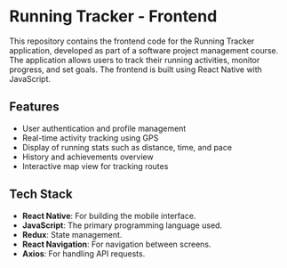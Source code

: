 # Running Tracker - Frontend

This repository contains the frontend code for the Running Tracker application, developed as part of a software project management course. The application allows users to track their running activities, monitor progress, and set goals. The frontend is built using React Native with JavaScript.

## Features

- User authentication and profile management
- Real-time activity tracking using GPS
- Display of running stats such as distance, time, and pace
- History and achievements overview
- Interactive map view for tracking routes

## Tech Stack

- **React Native**: For building the mobile interface.
- **JavaScript**: The primary programming language used.
- **Redux**: State management.
- **React Navigation**: For navigation between screens.
- **Axios**: For handling API requests.

